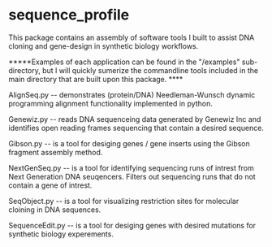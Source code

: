 # sequence_profile
This package contains an assembly of software tools I built to assist DNA cloning and gene-design in synthetic biology workflows.

*****Examples of each application can be found in the "/examples" sub-directory, but I will quickly sumerize the commandline tools included in the main directory that are built upon this package. ****

AlignSeq.py -- demonstrates (protein/DNA) Needleman-Wunsch dynamic programming alignment functionality implemented in python.

Genewiz.py  -- reads DNA sequenceing data generated by Genewiz Inc and identifies open reading frames sequencing that contain a desired sequence.

Gibson.py  -- is a tool for desiging genes / gene inserts using the Gibson fragment assembly method.

NextGenSeq.py -- is a tool for identifying sequencing runs of intrest from Next Generation DNA seuqencers. Filters out sequencing runs that do not contain a gene of intrest.

SeqObject.py -- is a tool for visualizing restriction sites for molecular cloining in DNA sequences. 

SequenceEdit.py -- is a tool for desiging genes with desired mutations for synthetic biology experements. 





